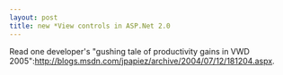 ```yaml
--- 
layout: post
title: new *View controls in ASP.Net 2.0
---
```

Read one developer's "gushing tale of productivity gains in VWD 2005":http://blogs.msdn.com/jpapiez/archive/2004/07/12/181204.aspx.
